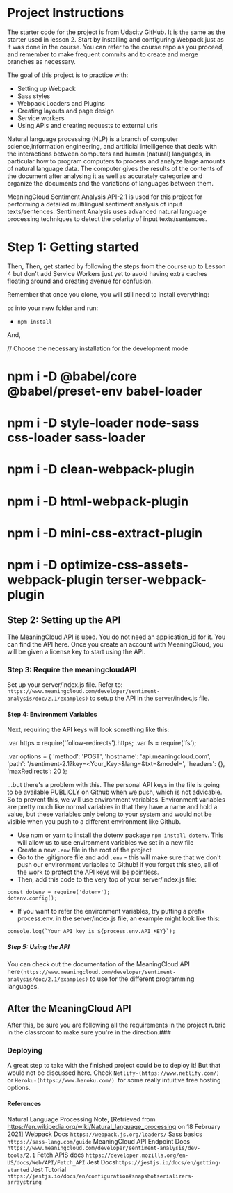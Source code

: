 # Project Instructions

The starter code for the project is from Udacity GitHub. It is the same as the starter used in lesson 2. Start by installing and configuring Webpack just as it was done in the course. You can refer to the course repo as you proceed, and remember to make frequent commits and to create and merge branches as necessary.

The goal of this project is to practice with:
- Setting up Webpack
- Sass styles
- Webpack Loaders and Plugins
- Creating layouts and page design
- Service workers
- Using APIs and creating requests to external urls

Natural language processing (NLP) is a branch of computer science,information engineering, and artificial intelligence that deals with the interactions between computers and human (natural) languages, in particular how to program computers to process and analyze large amounts of natural language data. The computer gives the results of the contents of the document after analysing it as well as accurately categorize and organize the documents and the variations of languages between them. 

MeaningCloud Sentiment Analysis API-2.1 is used for this project for performing a detailed multilingual sentiment analysis of input texts/sentences.  Sentiment Analysis uses advanced natural language processing techniques to detect the polarity of input texts/sentences. 

# Step 1: Getting started

Then, Then, get started by following the steps from the course up to Lesson 4 but don't add Service Workers just yet to avoid having extra caches floating around and creating avenue for confusion. 

Remember that once you clone, you will still need to install everything:

`cd` into your new folder and run:
- `npm install`

And, 

// Choose the necessary installation for the development mode

# npm i -D @babel/core @babel/preset-env babel-loader
# npm i -D style-loader node-sass css-loader sass-loader
# npm i -D clean-webpack-plugin
# npm i -D html-webpack-plugin
# npm i -D mini-css-extract-plugin
# npm i -D optimize-css-assets-webpack-plugin terser-webpack-plugin


## Step 2: Setting up the API

The MeaningCloud API is used. You do not need an application_id for it. You can find the API here. Once you create an account with MeaningCloud, you will be given a license key to start using the API. 

### Step 3: Require the meaningcloudAPI

Set up your server/index.js file.
Refer to: ```https://www.meaningcloud.com/developer/sentiment-analysis/doc/2.1/examples)``` to setup the API in the server/index.js file.

#### Step 4: Environment Variables

Next, requiring the API keys will look something like this:

.var https = require('follow-redirects').https;
.var fs = require('fs');

.var options = {
    'method': 'POST',
    'hostname': 'api.meaningcloud.com',
    'path': '/sentiment-2.1?key=<Your_Key>&lang=<lang>&txt=<text>&model=<model>',
    'headers': {},
    'maxRedirects': 20
};
  
...but there's a problem with this. The personal API keys in the file is going to be available PUBLICLY on Github when we push, which is not advicable. So to prevent this, we will use environment variables. Environment variables are pretty much like normal variables in that they have a name and hold a value, but these variables only belong to your system and would not be visible when you push to a different environment like Github.

- Use npm or yarn to install the dotenv package ```npm install dotenv```. This will allow us to use environment variables we set in a new file
- Create a new ```.env``` file in the root of the project
- Go to the .gitignore file and add ```.env``` - this will make sure that we don't push our environment variables to Github! If you forget this step, all of the work to protect the API keys will be pointless.
- Then, add this code to the very top of your server/index.js file:
```
const dotenv = require('dotenv');
dotenv.config();
```
- If you want to refer the environment variables, try putting a prefix process.env. in the server/index.js file, an example might look like this:
```
console.log(`Your API key is ${process.env.API_KEY}`);
```

##### Step 5: Using the API

You can check out the documentation of the MeaningCloud API here```(https://www.meaningcloud.com/developer/sentiment-analysis/doc/2.1/examples)``` to use for the different programming languages. 

## After the MeaningCloud API

After this, be sure you are following all the requirements in the project rubric in the classroom to make sure you're in the direction.### 

### Deploying

A great step to take with the finished project could be to deploy it! But that would not be discussed here. Check ```Netlify-(https://www.netlify.com/)``` or ```Heroku-(https://www.heroku.com/) ```for some really intuitive free hosting options.

#### References

Natural Language Processing Note, [Retrieved from https://en.wikipedia.org/wiki/Natural_language_processing on 18 February 2021] 
Webpack Docs ```https://webpack.js.org/loaders/```
Sass basics ```https://sass-lang.com/guide```
MeaningCloud API Endpoint Docs ```https://www.meaningcloud.com/developer/sentiment-analysis/dev-tools/2.1```
Fetch APIS docs ```https://developer.mozilla.org/en-US/docs/Web/API/Fetch_API```
Jest Docs```https://jestjs.io/docs/en/getting-started```
Jest Tutorial ```https://jestjs.io/docs/en/configuration#snapshotserializers-arraystring```
